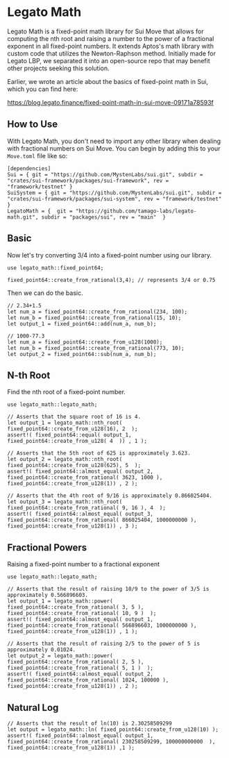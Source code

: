 # Legato Math

Legato Math is a fixed-point math library for Sui Move that allows for computing the nth root and raising a number to the power of a fractional exponent in all fixed-point numbers. It extends Aptos's math library with custom code that utilizes the Newton-Raphson method. Initially made for Legato LBP, we separated it into an open-source repo that may benefit other projects seeking this solution.

Earlier, we wrote an article about the basics of fixed-point math in Sui, which you can find here:

https://blog.legato.finance/fixed-point-math-in-sui-move-09171a78593f

## How to Use

With Legato Math, you don't need to import any other library when dealing with fractional numbers on Sui Move. You can begin by adding this to your `Move.toml` file like so:

```
[dependencies]
Sui = { git = "https://github.com/MystenLabs/sui.git", subdir = "crates/sui-framework/packages/sui-framework", rev = "framework/testnet" }
SuiSystem = { git = "https://github.com/MystenLabs/sui.git", subdir = "crates/sui-framework/packages/sui-system", rev = "framework/testnet" }
LegatoMath = {  git = "https://github.com/tamago-labs/legato-math.git", subdir = "packages/sui", rev = "main"  }
```

## Basic

Now let's try converting 3/4 into a fixed-point number using our library.

```
use legato_math::fixed_point64;

fixed_point64::create_from_rational(3,4); // represents 3/4 or 0.75
```

Then we can do the basic.

```
// 2.34+1.5
let num_a = fixed_point64::create_from_rational(234, 100);
let num_b = fixed_point64::create_from_rational(15, 10);
let output_1 = fixed_point64::add(num_a, num_b);

// 1000-77.3
let num_a = fixed_point64::create_from_u128(1000);
let num_b = fixed_point64::create_from_rational(773, 10);
let output_2 = fixed_point64::sub(num_a, num_b);
```

## N-th Root

Find the nth root of a fixed-point number.

```
use legato_math::legato_math;

// Asserts that the square root of 16 is 4.
let output_1 = legato_math::nth_root(  fixed_point64::create_from_u128(16), 2  );
assert!( fixed_point64::equal( output_1, fixed_point64::create_from_u128( 4  )) , 1 );

// Asserts that the 5th root of 625 is approximately 3.623.
let output_2 = legato_math::nth_root(  fixed_point64::create_from_u128(625), 5  );
assert!( fixed_point64::almost_equal( output_2, fixed_point64::create_from_rational( 3623, 1000 ), fixed_point64::create_from_u128(1)) , 2 );

// Asserts that the 4th root of 9/16 is approximately 0.866025404.
let output_3 = legato_math::nth_root(  fixed_point64::create_from_rational( 9, 16 ), 4  );
assert!( fixed_point64::almost_equal( output_3, fixed_point64::create_from_rational( 866025404, 1000000000 ), fixed_point64::create_from_u128(1)) , 3 );

```

## Fractional Powers

Raising a fixed-point number to a fractional exponent

```
use legato_math::legato_math;

// Asserts that the result of raising 10/9 to the power of 3/5 is approximately 0.566896603.
let output_1 = legato_math::power(  fixed_point64::create_from_rational( 3, 5 ), fixed_point64::create_from_rational( 10, 9 )  );
assert!( fixed_point64::almost_equal( output_1, fixed_point64::create_from_rational( 566896603, 1000000000 ), fixed_point64::create_from_u128(1)) , 1 );

// Asserts that the result of raising 2/5 to the power of 5 is approximately 0.01024.
let output_2 = legato_math::power(  fixed_point64::create_from_rational( 2, 5 ), fixed_point64::create_from_rational( 5, 1 )  );
assert!( fixed_point64::almost_equal( output_2, fixed_point64::create_from_rational( 1024, 100000 ), fixed_point64::create_from_u128(1)) , 2 );
```

## Natural Log

```
// Asserts that the result of ln(10) is 2.30258509299
let output = legato_math::ln( fixed_point64::create_from_u128(10) ); 
assert!( fixed_point64::almost_equal( output_1, fixed_point64::create_from_rational( 230258509299, 100000000000  ), fixed_point64::create_from_u128(1)) ,1 );
```

